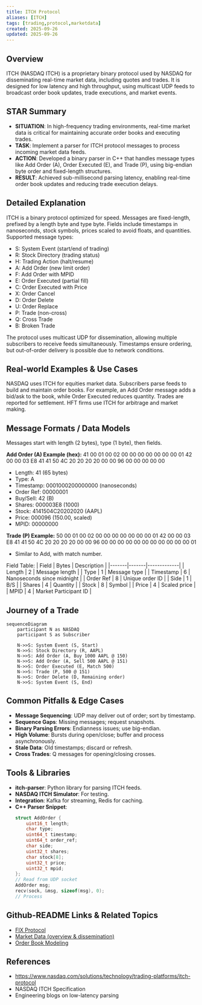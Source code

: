 ```yaml
---
title: ITCH Protocol
aliases: [ITCH]
tags: [trading,protocol,marketdata]
created: 2025-09-26
updated: 2025-09-26
---
```


## Overview
ITCH (NASDAQ ITCH) is a proprietary binary protocol used by NASDAQ for disseminating real-time market data, including quotes and trades. It is designed for low latency and high throughput, using multicast UDP feeds to broadcast order book updates, trade executions, and market events.

## STAR Summary
- **SITUATION**: In high-frequency trading environments, real-time market data is critical for maintaining accurate order books and executing trades.
- **TASK**: Implement a parser for ITCH protocol messages to process incoming market data feeds.
- **ACTION**: Developed a binary parser in C++ that handles message types like Add Order (A), Order Executed (E), and Trade (P), using big-endian byte order and fixed-length structures.
- **RESULT**: Achieved sub-millisecond parsing latency, enabling real-time order book updates and reducing trade execution delays.

## Detailed Explanation
ITCH is a binary protocol optimized for speed. Messages are fixed-length, prefixed by a length byte and type byte. Fields include timestamps in nanoseconds, stock symbols, prices scaled to avoid floats, and quantities. Supported message types:
- S: System Event (start/end of trading)
- R: Stock Directory (trading status)
- H: Trading Action (halt/resume)
- A: Add Order (new limit order)
- F: Add Order with MPID
- E: Order Executed (partial fill)
- C: Order Executed with Price
- X: Order Cancel
- D: Order Delete
- U: Order Replace
- P: Trade (non-cross)
- Q: Cross Trade
- B: Broken Trade

The protocol uses multicast UDP for dissemination, allowing multiple subscribers to receive feeds simultaneously. Timestamps ensure ordering, but out-of-order delivery is possible due to network conditions.

## Real-world Examples & Use Cases
NASDAQ uses ITCH for equities market data. Subscribers parse feeds to build and maintain order books. For example, an Add Order message adds a bid/ask to the book, while Order Executed reduces quantity. Trades are reported for settlement. HFT firms use ITCH for arbitrage and market making.

## Message Formats / Data Models
Messages start with length (2 bytes), type (1 byte), then fields.

**Add Order (A) Example (hex):**
41 00 01 00 02 00 00 00 00 00 00 00 01 42 00 00 03 E8 41 41 50 4C 20 20 20 20 00 00 96 00 00 00 00 00
- Length: 41 (65 bytes)
- Type: A
- Timestamp: 0001000200000000 (nanoseconds)
- Order Ref: 00000001
- Buy/Sell: 42 (B)
- Shares: 000003E8 (1000)
- Stock: 4141504C20202020 (AAPL)
- Price: 000096 (150.00, scaled)
- MPID: 00000000

**Trade (P) Example:**
50 00 01 00 02 00 00 00 00 00 00 00 01 42 00 00 03 E8 41 41 50 4C 20 20 20 20 00 00 96 00 00 00 00 00 00 00 00 00 00 00 01
- Similar to Add, with match number.

Field Table:
| Field | Bytes | Description |
|-------|-------|-------------|
| Length | 2 | Message length |
| Type | 1 | Message type |
| Timestamp | 6 | Nanoseconds since midnight |
| Order Ref | 8 | Unique order ID |
| Side | 1 | B/S |
| Shares | 4 | Quantity |
| Stock | 8 | Symbol |
| Price | 4 | Scaled price |
| MPID | 4 | Market Participant ID |

## Journey of a Trade
```mermaid
sequenceDiagram
    participant N as NASDAQ
    participant S as Subscriber

    N->>S: System Event (S, Start)
    N->>S: Stock Directory (R, AAPL)
    N->>S: Add Order (A, Buy 1000 AAPL @ 150)
    N->>S: Add Order (A, Sell 500 AAPL @ 151)
    N->>S: Order Executed (E, Match 500)
    N->>S: Trade (P, 500 @ 151)
    N->>S: Order Delete (D, Remaining order)
    N->>S: System Event (S, End)
```

## Common Pitfalls & Edge Cases
- **Message Sequencing**: UDP may deliver out of order; sort by timestamp.
- **Sequence Gaps**: Missing messages; request snapshots.
- **Binary Parsing Errors**: Endianness issues; use big-endian.
- **High Volume**: Bursts during open/close; buffer and process asynchronously.
- **Stale Data**: Old timestamps; discard or refresh.
- **Cross Trades**: Q messages for opening/closing crosses.

## Tools & Libraries
- **itch-parser**: Python library for parsing ITCH feeds.
- **NASDAQ ITCH Simulator**: For testing.
- **Integration**: Kafka for streaming, Redis for caching.
- **C++ Parser Snippet**:
  ```cpp
  struct AddOrder {
      uint16_t length;
      char type;
      uint64_t timestamp;
      uint64_t order_ref;
      char side;
      uint32_t shares;
      char stock[8];
      uint32_t price;
      uint32_t mpid;
  };
  // Read from UDP socket
  AddOrder msg;
  recv(sock, &msg, sizeof(msg), 0);
  // Process
  ```

## Github-README Links & Related Topics
- [FIX Protocol](../fix-protocol/)
- [Market Data (overview & dissemination)](../../../market-data-overview-and-dissemination/)
- [Order Book Modeling](../../../algorithms/order-book-modeling/)

## References
- https://www.nasdaq.com/solutions/technology/trading-platforms/itch-protocol
- NASDAQ ITCH Specification
- Engineering blogs on low-latency parsing